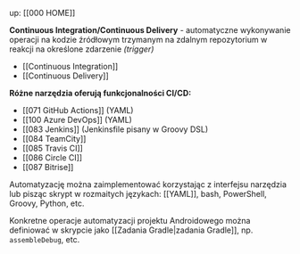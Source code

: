 up: [[000 HOME]]

**Continuous Integration/Continuous Delivery** - automatyczne wykonywanie operacji na kodzie źródłowym trzymanym na zdalnym repozytorium w reakcji na określone zdarzenie _(trigger)_

- [[Continuous Integration]]
- [[Continuous Delivery]]

**Różne narzędzia oferują funkcjonalności CI/CD:**
- [[071 GitHub Actions]] (YAML)
- [[100 Azure DevOps]] (YAML)
- [[083 Jenkins]] (Jenkinsfile pisany w Groovy DSL)
- [[084 TeamCity]]
- [[085 Travis CI]]
- [[086 Circle CI]]
- [[087 Bitrise]]

Automatyzację można zaimplementować korzystając z interfejsu narzędzia lub pisząc skrypt w rozmaitych językach: [[YAML]], bash, PowerShell, Groovy, Python, etc.

Konkretne operacje automatyzacji projektu Androidowego można definiować w skrypcie jako [[Zadania Gradle|zadania Gradle]], np. `assembleDebug`, etc.